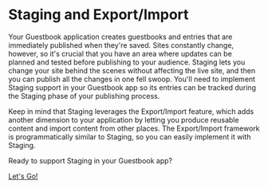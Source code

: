 # Staging and Export/Import

Your Guestbook application creates guestbooks and entries that are immediately
published when they're saved. Sites constantly change, however, so it's crucial
that you have an area where updates can be planned and tested before publishing
to your audience. Staging lets you change your site behind the scenes without
affecting the live site, and then you can publish all the changes in one fell
swoop. You'll need to implement Staging support in your Guestbook app so its
entries can be tracked during the Staging phase of your publishing process.

Keep in mind that Staging leverages the Export/Import feature, which adds
another dimension to your application by letting you produce reusable content
and import content from other places. The Export/Import framework is
programmatically similar to Staging, so you can easily implement it with
Staging.

Ready to support Staging in your Guestbook app?

<a class="go-link btn btn-primary" href="/develop/tutorials/-/knowledge_base/7-0/creating-staged-models">Let's Go!<span class="icon-circle-arrow-right"></span></a>